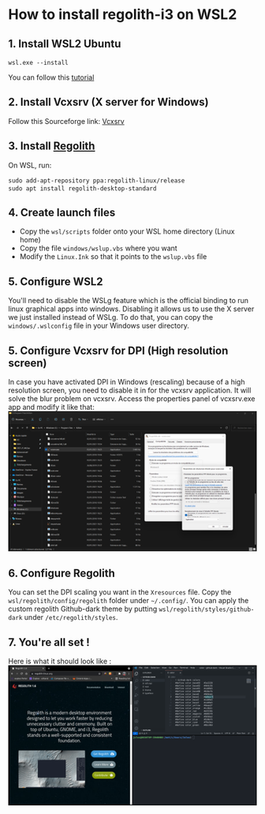 # How to install regolith-i3 on WSL2

## 1. Install WSL2 Ubuntu
```shell
wsl.exe --install
```
You can follow this [tutorial](https://docs.microsoft.com/en-us/windows/wsl/install-win10)

## 2. Install Vcxsrv (X server for Windows)
Follow this Sourceforge link: [Vcxsrv](https://sourceforge.net/projects/vcxsrv/)

## 3. Install [Regolith](https://regolith-linux.org/)
On WSL, run:
```shell
sudo add-apt-repository ppa:regolith-linux/release
sudo apt install regolith-desktop-standard
```

## 4. Create launch files
- Copy the `wsl/scripts` folder onto your WSL home directory (Linux home)
- Copy the file `windows/wslup.vbs` where you want
- Modify the `Linux.Ink` so that it points to the `wslup.vbs` file

## 5. Configure WSL2
You'll need to disable the WSLg feature which is the official binding to run linux graphical apps into windows.
Disabling it allows us to use the X server we just installed instead of WSLg.
To do that, you can copy the `windows/.wslconfig` file in your Windows user directory.

## 5. Configure Vcxsrv for DPI (High resolution screen)
In case you have activated DPI in Windows (rescaling) because of a high resolution screen, you need to disable it in for the vcxsrv application.
It will solve the blur problem on vcxsrv.
Access the properties panel of vcxsrv.exe app and modify it like that: 
![Hello](vcxsrv.png)

## 6. Configure Regolith
You can set the DPI scaling you want in the `Xresources` file.
Copy the `wsl/regolith/config/regolith` folder under `~/.config/`.
You can apply the custom regolith Github-dark theme by putting `wsl/regolith/styles/github-dark` under `/etc/regolith/styles`.

## 7. You're all set !
Here is what it should look like :
![Picture](expectations.png)
